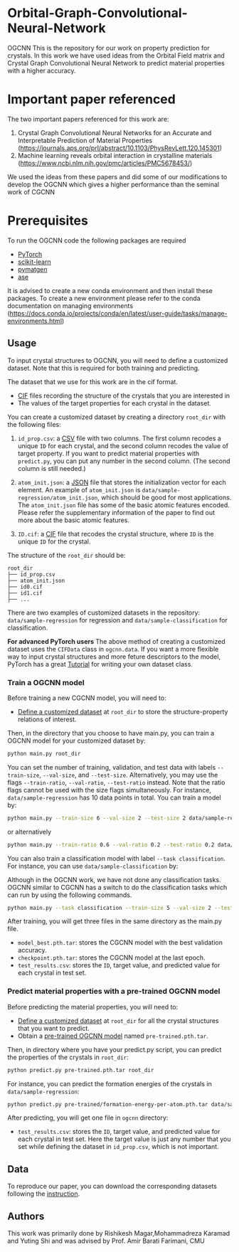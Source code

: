 # Orbital-Graph-Convolutional-Neural-Network
OGCNN
This is the repository for our work on property prediction for crystals. In this work we have used ideas from the Orbital Field matrix and Crystal Graph Convolutional Neural Network to predict material properties with a higher accuracy.

# Important paper referenced 
The two important papers referenced for this work are:
1. Crystal Graph Convolutional Neural Networks for an Accurate and Interpretable Prediction of Material Properties (https://journals.aps.org/prl/abstract/10.1103/PhysRevLett.120.145301)
2. Machine learning reveals orbital interaction in crystalline materials (https://www.ncbi.nlm.nih.gov/pmc/articles/PMC5678453/)

We used the ideas from these papers and did some of our modifications to develop the OGCNN which gives a higher performance than the seminal work of CGCNN

# Prerequisites
To run the OGCNN code the following packages are required
- [PyTorch](http://pytorch.org)
- [scikit-learn](http://scikit-learn.org/stable/)
- [pymatgen](http://pymatgen.org)
- [ase](https://wiki.fysik.dtu.dk/ase/)

It is advised to create a new conda environment and then install these packages. To create a new environment please refer to the conda documentation on managing environments (https://docs.conda.io/projects/conda/en/latest/user-guide/tasks/manage-environments.html)

## Usage

To input crystal structures to OGCNN, you will need to define a customized dataset. Note that this is required for both training and predicting. 

The dataset that we use for this work are in the cif format. 

- [CIF](https://en.wikipedia.org/wiki/Crystallographic_Information_File) files recording the structure of the crystals that you are interested in
- The values of the target properties for each crystal in the dataset.

You can create a customized dataset by creating a directory `root_dir` with the following files: 

1. `id_prop.csv`: a [CSV](https://en.wikipedia.org/wiki/Comma-separated_values) file with two columns. The first column recodes a unique `ID` for each crystal, and the second column recodes the value of target property. If you want to predict material properties with `predict.py`, you can put any number in the second column. (The second column is still needed.)

2. `atom_init.json`: a [JSON](https://en.wikipedia.org/wiki/JSON) file that stores the initialization vector for each element. An example of `atom_init.json` is `data/sample-regression/atom_init.json`, which should be good for most applications. The `atom_init.json` file has some of the basic atomic features encoded. Please refer the supplementary information of the paper to find out more about the basic atomic features.

3. `ID.cif`: a [CIF](https://en.wikipedia.org/wiki/Crystallographic_Information_File) file that recodes the crystal structure, where `ID` is the unique `ID` for the crystal.

The structure of the `root_dir` should be:

```
root_dir
├── id_prop.csv
├── atom_init.json
├── id0.cif
├── id1.cif
├── ...
```

There are two examples of customized datasets in the repository: `data/sample-regression` for regression and `data/sample-classification` for classification. 

**For advanced PyTorch users**
The above method of creating a customized dataset uses the `CIFData` class in `ogcnn.data`. If you want a more flexible way to input crystal structures and more feture descriptors to the model, PyTorch has a great [Tutorial](http://pytorch.org/tutorials/beginner/data_loading_tutorial.html#sphx-glr-beginner-data-loading-tutorial-py) for writing your own dataset class.


### Train a OGCNN model

Before training a new CGCNN model, you will need to:

- [Define a customized dataset](#define-a-customized-dataset) at `root_dir` to store the structure-property relations of interest.

Then, in the directory that you choose to have main.py, you can train a OGCNN model for your customized dataset by:

```bash
python main.py root_dir
```

You can set the number of training, validation, and test data with labels `--train-size`, `--val-size`, and `--test-size`. Alternatively, you may use the flags `--train-ratio`, `--val-ratio`, `--test-ratio` instead. Note that the ratio flags cannot be used with the size flags simultaneously. For instance, `data/sample-regression` has 10 data points in total. You can train a model by:

```bash
python main.py --train-size 6 --val-size 2 --test-size 2 data/sample-regression
```
or alternatively
```bash
python main.py --train-ratio 0.6 --val-ratio 0.2 --test-ratio 0.2 data/sample-regression
```

You can also train a classification model with label `--task classification`. For instance, you can use `data/sample-classification` by:

Although in the OGCNN work, we have not done any classification tasks. OGCNN similar to CGCNN has a switch to do the classification tasks which can run by using the following commands. 
```bash
python main.py --task classification --train-size 5 --val-size 2 --test-size 3 data/sample-classification
```

After training, you will get three files in the same directory as the main.py file.

- `model_best.pth.tar`: stores the CGCNN model with the best validation accuracy.
- `checkpoint.pth.tar`: stores the CGCNN model at the last epoch.
- `test_results.csv`: stores the `ID`, target value, and predicted value for each crystal in test set.

### Predict material properties with a pre-trained OGCNN model

Before predicting the material properties, you will need to:

- [Define a customized dataset](#define-a-customized-dataset) at `root_dir` for all the crystal structures that you want to predict.
- Obtain a [pre-trained OGCNN model](pre-trained) named `pre-trained.pth.tar`.

Then, in directory where you have your predict.py script, you can predict the properties of the crystals in `root_dir`:

```bash
python predict.py pre-trained.pth.tar root_dir
```

For instance, you can predict the formation energies of the crystals in `data/sample-regression`:

```bash
python predict.py pre-trained/formation-energy-per-atom.pth.tar data/sample-regression
```

After predicting, you will get one file in `ogcnn` directory:

- `test_results.csv`: stores the `ID`, target value, and predicted value for each crystal in test set. Here the target value is just any number that you set while defining the dataset in `id_prop.csv`, which is not important.

## Data

To reproduce our paper, you can download the corresponding datasets following the [instruction](data/material-data).

## Authors

This work was primarily done by Rishikesh Magar,Mohammadreza Karamad and Yuting Shi and was advised by Prof. Amir Barati Farimani, CMU







